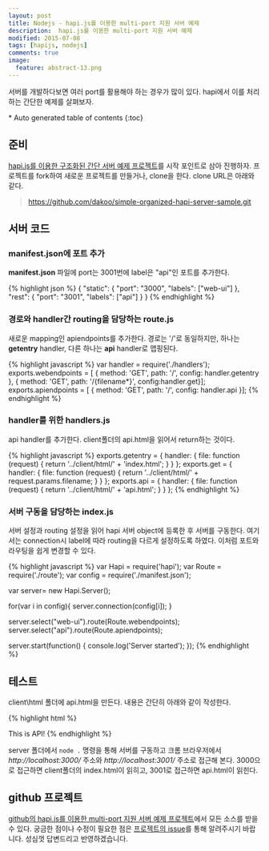 ```yaml
---
layout: post
title: Nodejs - hapi.js를 이용한 multi-port 지원 서버 예제
description:  hapi.js를 이용한 multi-port 지원 서버 예제
modified: 2015-07-08
tags: [hapijs, nodejs]
comments: true
image:
  feature: abstract-13.png
---
```


서버를 개발하다보면 여러 port를 활용해야 하는 경우가 많이 있다. hapi에서 이를 처리하는 간단한 예제를 살펴보자. 

<section id="table-of-contents" class="toc">
<div id="drawer" markdown="1">
*  Auto generated table of contents
{:toc}
</div>
</section><!-- /#table-of-contents -->     

## 준비 

[hapi.js를 이용한 구조화된 간단 서버 예제 프로젝트](https://github.com/dakoo/simple-organized-hapi-server-sample)를 시작 포인트로 삼아 진행하자. 프로젝트를 fork하여 새로운 프로젝트를 만들거나, clone을 한다. clone URL은 아래와 같다.

>https://github.com/dakoo/simple-organized-hapi-server-sample.git
 
## 서버 코드

### manifest.json에 포트 추가

**manifest.json** 파일에 port는 3001번에 label은 "api"인 포트를 추가한다. 

{% highlight json %}
{
  "static": {
    "port": "3000",
    "labels": ["web-ui"]
  },
  "rest": {
    "port": "3001",
    "labels": ["api"]
  }
}
{% endhighlight %}

### 경로와 handler간 routing을 담당하는 route.js

새로운 mapping인 apiendpoints를 추가한다. 경로는 '/'로 동일하지만, 하나는 **getentry** handler, 다른 하나는 **api** handler로 맵핑된다.    

{% highlight javascript %}
var handler = require('./handlers');
exports.webendpoints = [
    { method: 'GET', path: '/', config: handler.getentry },
    { method: 'GET', path: '/{filename*}', config:handler.get}];
exports.apiendpoints = [
    { method: 'GET', path: '/', config: handler.api }];
{% endhighlight %}

### handler를 위한 handlers.js

api handler를 추가한다. client폴더의 api.html을 읽어서 return하는 것이다. 

{% highlight javascript %}
exports.getentry = {
    handler: {
        file: function (request) {
            return '../client/html/' + 'index.html';
        }
    }
};
exports.get = {
    handler: {
        file: function (request) {
            return '../client/html/' + request.params.filename;
        }
    }
};
exports.api = {
    handler: {
        file: function (request) {
            return '../client/html/' + 'api.html';
        }
    }
};
{% endhighlight %}

### 서버 구동을 담당하는 index.js

서버 설정과 routing 설정을 읽어 hapi 서버 object에 등록한 후 서버를 구동한다. 여기서는 connection시 label에 따라 routing을 다르게 설정하도록 하였다. 이처럼 포트와 라우팅을 쉽게 변경할 수 있다.

{% highlight javascript %}
var Hapi = require('hapi');
var Route = require('./route');
var config = require('./manifest.json');

var server= new Hapi.Server();

for(var i in config){
    server.connection(config[i]);
}

server.select("web-ui").route(Route.webendpoints);
server.select("api").route(Route.apiendpoints);

server.start(function() {
    console.log('Server started');
});
{% endhighlight %}

## 테스트

client\html 폴더에 api.html을 만든다. 내용은 간단히 아래와 같이 작성한다.  

{% highlight html %}
<!DOCTYPE html>
<html>
<head lang="en">
    <meta charset="UTF-8">
    <title></title>
</head>
<body>
This is API!
</body>
</html>
{% endhighlight %}

server 폴더에서 `node .` 명령을 통해 서버를 구동하고 크롬 브라우저에서 *http://localhost:3000/* 주소와 *http://localhost:3001/* 주소로 접근해 본다.
3000으로 접근하면 client폴더의 index.html이 읽히고, 3001로 접근하면 api.html이 읽힌다.  

## github 프로젝트 

[github의 hapi.js를 이용한 multi-port 지원 서버 예제 프로젝트](https://github.com/dakoo/simple-multi-port-hapi-server-sample)에서 모든 소스를 받을 수 있다.    궁금한 점이나 수정이 필요한 점은 [프로젝트의 issue](https://github.com/dakoo/simple-multi-port-hapi-server-sample/issues)를 통해 알려주시기 바랍니다. 성심껏 답변드리고 반영하겠습니다.
